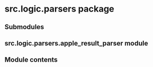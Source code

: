 # src.logic.parsers package

## Submodules

## src.logic.parsers.apple_result_parser module

## Module contents
